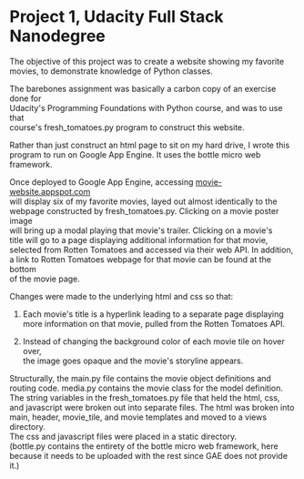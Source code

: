 Project 1, Udacity Full Stack Nanodegree
========================================

The objective of this project was to create a website showing my favorite  
movies, to demonstrate knowledge of Python classes.

The barebones assignment was basically a carbon copy of an exercise done for  
Udacity's Programming Foundations with Python course, and was to use that  
course's fresh_tomatoes.py program to construct this website.

Rather than just construct an html page to sit on my hard drive, I wrote this  
program to run on Google App Engine.  It uses the bottle micro web framework.

Once deployed to Google App Engine, accessing [movie-website.appspot.com](http://movie-website.appspot.com/)  
will display six of my favorite movies, layed out almost identically to the  
webpage constructed by fresh_tomatoes.py.  Clicking on a movie poster image  
will bring up a modal playing that movie's trailer.  Clicking on a movie's  
title will go to a page displaying additional information for that movie,  
selected from Rotten Tomatoes and accessed via their web API.  In addition,  
a link to Rotten Tomatoes webpage for that movie can be found at the bottom  
of the movie page.

Changes were made to the underlying html and css so that:  
1) Each movie's title is a hyperlink leading to a separate page displaying  
   more information on that movie, pulled from the Rotten Tomatoes API.

2) Instead of changing the background color of each movie tile on hover over,  
   the image goes opaque and the movie's storyline appears.

   
Structurally, the main.py file contains the movie object definitions and  
routing code.  media.py contains the movie class for the model definition.  
The string variables in the fresh_tomatoes.py file that held the html, css,  
and javascript were broken out into separate files.  The html was broken into  
main, header, movie_tile, and movie templates and moved to a views directory.  
The css and javascript files were placed in a static directory.  
(bottle.py contains the entirety of the bottle micro web framework, here  
because it needs to be uploaded with the rest since GAE does not provide it.)
